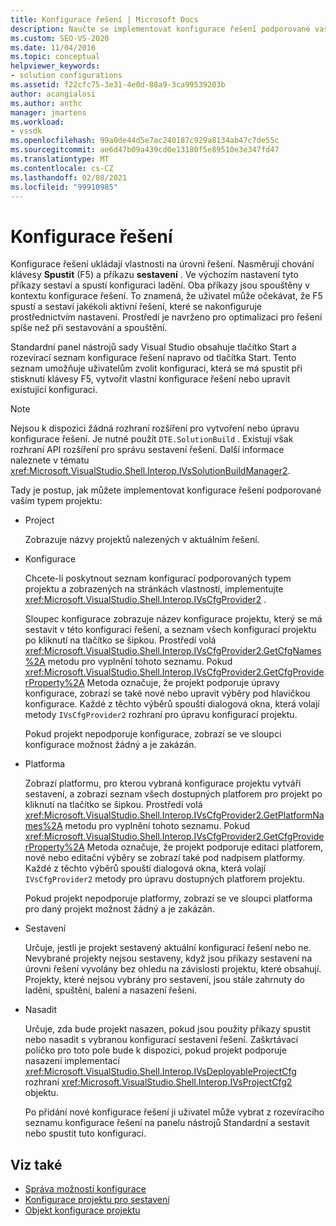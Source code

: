 ```yaml
---
title: Konfigurace řešení | Microsoft Docs
description: Naučte se implementovat konfigurace řešení podporované vaším typem projektu, které nasměrují chování klíče Start (F5) a příkazu sestavení.
ms.custom: SEO-VS-2020
ms.date: 11/04/2016
ms.topic: conceptual
helpviewer_keywords:
- solution configurations
ms.assetid: f22cfc75-3e31-4e0d-88a9-3ca99539203b
author: acangialosi
ms.author: anthc
manager: jmartens
ms.workload:
- vssdk
ms.openlocfilehash: 99a0de44d5e7ac240187c929a8134ab47c7de55c
ms.sourcegitcommit: ae6d47b09a439cd0e13180f5e89510e3e347fd47
ms.translationtype: MT
ms.contentlocale: cs-CZ
ms.lasthandoff: 02/08/2021
ms.locfileid: "99910985"
---
```

# <a name="solution-configuration"></a>Konfigurace řešení
Konfigurace řešení ukládají vlastnosti na úrovni řešení. Nasměrují chování klávesy **Spustit** (F5) a příkazu **sestavení** . Ve výchozím nastavení tyto příkazy sestaví a spustí konfiguraci ladění. Oba příkazy jsou spouštěny v kontextu konfigurace řešení. To znamená, že uživatel může očekávat, že F5 spustí a sestaví jakékoli aktivní řešení, které se nakonfiguruje prostřednictvím nastavení. Prostředí je navrženo pro optimalizaci pro řešení spíše než při sestavování a spouštění.

 Standardní panel nástrojů sady Visual Studio obsahuje tlačítko Start a rozevírací seznam konfigurace řešení napravo od tlačítka Start. Tento seznam umožňuje uživatelům zvolit konfiguraci, která se má spustit při stisknutí klávesy F5, vytvořit vlastní konfigurace řešení nebo upravit existující konfiguraci.

> [!NOTE]
> Nejsou k dispozici žádná rozhraní rozšíření pro vytvoření nebo úpravu konfigurace řešení. Je nutné použít `DTE.SolutionBuild` . Existují však rozhraní API rozšíření pro správu sestavení řešení. Další informace naleznete v tématu <xref:Microsoft.VisualStudio.Shell.Interop.IVsSolutionBuildManager2>.

 Tady je postup, jak můžete implementovat konfigurace řešení podporované vaším typem projektu:

- Project

   Zobrazuje názvy projektů nalezených v aktuálním řešení.

- Konfigurace

   Chcete-li poskytnout seznam konfigurací podporovaných typem projektu a zobrazených na stránkách vlastností, implementujte <xref:Microsoft.VisualStudio.Shell.Interop.IVsCfgProvider2> .

   Sloupec konfigurace zobrazuje název konfigurace projektu, který se má sestavit v této konfiguraci řešení, a seznam všech konfigurací projektu po kliknutí na tlačítko se šipkou. Prostředí volá <xref:Microsoft.VisualStudio.Shell.Interop.IVsCfgProvider2.GetCfgNames%2A> metodu pro vyplnění tohoto seznamu. Pokud <xref:Microsoft.VisualStudio.Shell.Interop.IVsCfgProvider2.GetCfgProviderProperty%2A> Metoda označuje, že projekt podporuje úpravy konfigurace, zobrazí se také nové nebo upravit výběry pod hlavičkou konfigurace. Každé z těchto výběrů spouští dialogová okna, která volají metody `IVsCfgProvider2` rozhraní pro úpravu konfigurací projektu.

   Pokud projekt nepodporuje konfigurace, zobrazí se ve sloupci konfigurace možnost žádný a je zakázán.

- Platforma

   Zobrazí platformu, pro kterou vybraná konfigurace projektu vytváří sestavení, a zobrazí seznam všech dostupných platforem pro projekt po kliknutí na tlačítko se šipkou. Prostředí volá <xref:Microsoft.VisualStudio.Shell.Interop.IVsCfgProvider2.GetPlatformNames%2A> metodu pro vyplnění tohoto seznamu. Pokud <xref:Microsoft.VisualStudio.Shell.Interop.IVsCfgProvider2.GetCfgProviderProperty%2A> Metoda označuje, že projekt podporuje editaci platforem, nové nebo editační výběry se zobrazí také pod nadpisem platformy. Každé z těchto výběrů spouští dialogová okna, která volají `IVsCfgProvider2` metody pro úpravu dostupných platforem projektu.

   Pokud projekt nepodporuje platformy, zobrazí se ve sloupci platforma pro daný projekt možnost žádný a je zakázán.

- Sestavení

   Určuje, jestli je projekt sestavený aktuální konfigurací řešení nebo ne. Nevybrané projekty nejsou sestaveny, když jsou příkazy sestavení na úrovni řešení vyvolány bez ohledu na závislosti projektu, které obsahují. Projekty, které nejsou vybrány pro sestavení, jsou stále zahrnuty do ladění, spuštění, balení a nasazení řešení.

- Nasadit

   Určuje, zda bude projekt nasazen, pokud jsou použity příkazy spustit nebo nasadit s vybranou konfigurací sestavení řešení. Zaškrtávací políčko pro toto pole bude k dispozici, pokud projekt podporuje nasazení implementací <xref:Microsoft.VisualStudio.Shell.Interop.IVsDeployableProjectCfg> rozhraní <xref:Microsoft.VisualStudio.Shell.Interop.IVsProjectCfg2> objektu.

  Po přidání nové konfigurace řešení ji uživatel může vybrat z rozevíracího seznamu konfigurace řešení na panelu nástrojů Standardní a sestavit nebo spustit tuto konfiguraci.

## <a name="see-also"></a>Viz také
- [Správa možností konfigurace](../../extensibility/internals/managing-configuration-options.md)
- [Konfigurace projektu pro sestavení](../../extensibility/internals/project-configuration-for-building.md)
- [Objekt konfigurace projektu](../../extensibility/internals/project-configuration-object.md)
